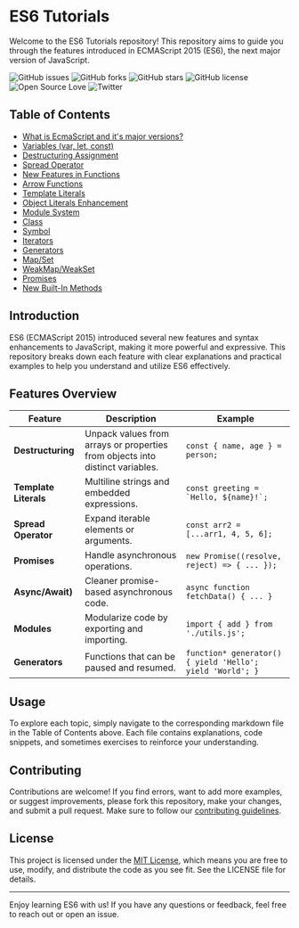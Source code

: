 # ES6 Tutorials

Welcome to the ES6 Tutorials repository! This repository aims to guide you through the features introduced in ECMAScript 2015 (ES6), the next major version of JavaScript.

![GitHub issues](https://img.shields.io/github/issues/Nasirilahi/ES6-Tutorials)
![GitHub forks](https://img.shields.io/github/forks/Nasirilahi/ES6-Tutorials)
![GitHub stars](https://img.shields.io/github/stars/Nasirilahi/ES6-Tutorials)
![GitHub license](https://img.shields.io/github/license/Nasirilahi/ES6-Tutorials)
![Open Source Love](https://badges.frapsoft.com/os/v1/open-source.svg?v=103)
![Twitter](https://img.shields.io/twitter/url?url=https%3A%2F%2Fgithub.com%2FNasirilahi%2FES6-Tutorials)

## Table of Contents

- [What is EcmaScript and it's major versions?](ES6/es6.md)
- [Variables (var, let, const)](const-let/const-let.md)
- [Destructuring Assignment](Destructoring/destructoring.md)
- [Spread Operator](Spread-Operator/spreadOperator.md)
- [New Features in Functions](Functions/functions.md)
- [Arrow Functions](Arrow-Function/arrow-function.md)
- [Template Literals](Template-literals/template-literals.md)
- [Object Literals Enhancement](Object-literal-enhancement/object-literal-enhancement.md)
- [Module System](Modules/modules.md)
- [Class](Class/class.md)
- [Symbol](Symbols/symbols.md)
- [Iterators](Iterators/iterators.md)
- [Generators](Generators/generators.md)
- [Map/Set](MapSet/mapSet.md)
- [WeakMap/WeakSet](WeakmapWeakSet/weakmapWeakSet.md)
- [Promises](Promises/promises.md)
- [New Built-In Methods](BuiltIn-Methods/methods.md)

## Introduction

ES6 (ECMAScript 2015) introduced several new features and syntax enhancements to JavaScript, making it more powerful and expressive. This repository breaks down each feature with clear explanations and practical examples to help you understand and utilize ES6 effectively.


## Features Overview

| Feature                         | Description                                                                            | Example                                                                                  |
|---------------------------------|----------------------------------------------------------------------------------------|------------------------------------------------------------------------------------------|
| **Destructuring**         | Unpack values from arrays or properties from objects into distinct variables.           | `const { name, age } = person;`                                                          |
| **Template Literals**     | Multiline strings and embedded expressions.                                            | `` const greeting = `Hello, ${name}!`; ``                                                |
| **Spread Operator**       | Expand iterable elements or arguments.                                                 | `const arr2 = [...arr1, 4, 5, 6];`                                                       |
| **Promises**              | Handle asynchronous operations.                                                        | `new Promise((resolve, reject) => { ... });`                                             |
| **Async/Await)**           | Cleaner promise-based asynchronous code.                                               | `async function fetchData() { ... }`                                                     |
| **Modules**               | Modularize code by exporting and importing.                                            | `import { add } from './utils.js';`                                                      |
| **Generators**            | Functions that can be paused and resumed.                                              | `function* generator() { yield 'Hello'; yield 'World'; }`                                |



## Usage

To explore each topic, simply navigate to the corresponding markdown file in the Table of Contents above. Each file contains explanations, code snippets, and sometimes exercises to reinforce your understanding.

## Contributing

Contributions are welcome! If you find errors, want to add more examples, or suggest improvements, please fork this repository, make your changes, and submit a pull request. Make sure to follow our [contributing guidelines](CONTRIBUTING.md).

## License

This project is licensed under the [MIT License](LICENSE), which means you are free to use, modify, and distribute the code as you see fit. See the LICENSE file for details.

---

Enjoy learning ES6 with us! If you have any questions or feedback, feel free to reach out or open an issue.
